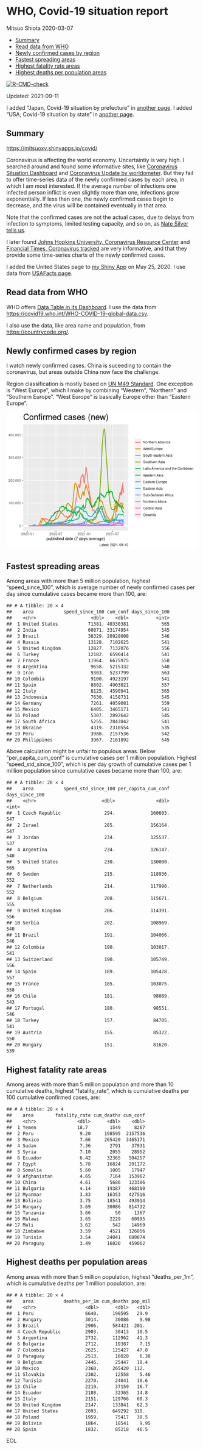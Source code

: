 WHO, Covid-19 situation report
================
Mitsuo Shiota
2020-03-07

-   [Summary](#summary)
-   [Read data from WHO](#read-data-from-who)
-   [Newly confirmed cases by region](#newly-confirmed-cases-by-region)
-   [Fastest spreading areas](#fastest-spreading-areas)
-   [Highest fatality rate areas](#highest-fatality-rate-areas)
-   [Highest deaths per population
    areas](#highest-deaths-per-population-areas)

<!-- badges: start -->

[![R-CMD-check](https://github.com/mitsuoxv/covid/workflows/R-CMD-check/badge.svg)](https://github.com/mitsuoxv/covid/actions)
<!-- badges: end -->

Updated: 2021-09-11

I added “Japan, Covid-19 situation by prefecture” in [another
page](Japan.md). I added “USA, Covid-19 situation by state” in [another
page](USA.md).

## Summary

<https://mitsuoxv.shinyapps.io/covid/>

Coronavirus is affecting the world economy. Uncertaintiy is very high. I
searched around and found some informative sites, like [Coronavirus
Situation
Dashboard](https://who.maps.arcgis.com/apps/opsdashboard/index.html#/c88e37cfc43b4ed3baf977d77e4a0667)
and [Coronavirus Update by
worldometer](https://www.worldometers.info/coronavirus/). But they fail
to offer time-series data of the newly confirmed cases by each area, in
which I am most interested. If the average number of infections one
infected person inflict is even slightly more than one, infections grow
exponentially. If less than one, the newly confirmed cases begin to
decrease, and the virus will be contained eventually in that area.

Note that the confirmed cases are not the actual cases, due to delays
from infection to symptoms, limited testing capacity, and so on, as
[Nate Silver tells
us](https://fivethirtyeight.com/features/coronavirus-case-counts-are-meaningless/).

I later found [Johns Hopkins University, Coronavirus Resource
Center](https://coronavirus.jhu.edu/) and [Financial Times, Coronavirus
tracked](https://www.ft.com/content/a26fbf7e-48f8-11ea-aeb3-955839e06441)
are very informative, and that they provide some time-series charts of
the newly confirmed cases.

I added the United States page to [my Shiny
App](https://mitsuoxv.shinyapps.io/covid/) on May 25, 2020. I use data
from [USAFacts
page](https://usafacts.org/visualizations/coronavirus-covid-19-spread-map/).

## Read data from WHO

WHO offers [Data Table in its Dashboard](https://covid19.who.int/table).
I use the data from
<https://covid19.who.int/WHO-COVID-19-global-data.csv>.

I also use the data, like area name and population, from
<https://countrycode.org/>.

## Newly confirmed cases by region

I watch newly confirmed cases. China is suceeding to contain the
coronavirus, but areas outside China now face the challenge.

Region classification is mostly based on [UN M49
Standard](https://unstats.un.org/unsd/methodology/m49/). One exception
is “West Europe”, which I make by combining “Western”, “Northern” and
“Southern Europe”. “West Europe” is basically Europe other than “Eastern
Europe”.

![](README_files/figure-gfm/chart-1.png)<!-- -->

## Fastest spreading areas

Among areas with more than 5 million population, highest
“speed\_since\_100”, which is average number of newly confirmed cases
per day since cumulative cases became more than 100, are:

    ## # A tibble: 20 × 4
    ##    area           speed_since_100 cum_conf days_since_100
    ##    <chr>                    <dbl>    <dbl>          <int>
    ##  1 United States           71381. 40330381            565
    ##  2 India                   60871. 33174954            545
    ##  3 Brazil                  38329. 20928008            546
    ##  4 Russia                  13128.  7102625            541
    ##  5 United Kingdom          12827.  7132076            556
    ##  6 Turkey                  12182.  6590414            541
    ##  7 France                  11964.  6675975            558
    ##  8 Argentina                9658.  5215332            540
    ##  9 Iran                     9303.  5237799            563
    ## 10 Colombia                 9100.  4923197            541
    ## 11 Spain                    8802.  4903021            557
    ## 12 Italy                    8125.  4590941            565
    ## 13 Indonesia                7630.  4158731            545
    ## 14 Germany                  7261.  4059081            559
    ## 15 Mexico                   6405.  3465171            541
    ## 16 Poland                   5307.  2892642            545
    ## 17 South Africa             5255.  2843042            541
    ## 18 Ukraine                  4319.  2310554            535
    ## 19 Peru                     3980.  2157536            542
    ## 20 Philippines              3967.  2161892            545

Above calculation might be unfair to populous areas. Below
“per\_capita\_cum\_conf” is cumulative cases per 1 million population.
Highest “speed\_std\_since\_100”, which is per day growth of cumulative
cases per 1 million population since cumulative cases became more than
100, are:

    ## # A tibble: 20 × 4
    ##    area           speed_std_since_100 per_capita_cum_conf days_since_100
    ##    <chr>                        <dbl>               <dbl>          <int>
    ##  1 Czech Republic                294.             160603.            547
    ##  2 Israel                        285.             156164.            547
    ##  3 Jordan                        234.             125537.            537
    ##  4 Argentina                     234.             126147.            540
    ##  5 United States                 230.             130000.            565
    ##  6 Sweden                        215.             118936.            552
    ##  7 Netherlands                   214.             117990.            552
    ##  8 Belgium                       208.             115671.            555
    ##  9 United Kingdom                206.             114391.            556
    ## 10 Serbia                        202.             108969.            540
    ## 11 Brazil                        191.             104066.            546
    ## 12 Colombia                      190.             103017.            541
    ## 13 Switzerland                   190.             105749.            556
    ## 14 Spain                         189.             105428.            557
    ## 15 France                        185.             103075.            558
    ## 16 Chile                         181.              98089.            543
    ## 17 Portugal                      180.              98551.            546
    ## 18 Turkey                        157.              84705.            541
    ## 19 Austria                       155.              85322.            550
    ## 20 Hungary                       151.              81620.            539

## Highest fatality rate areas

Among areas with more than 5 million population and more than 10
cumulative deaths, highest “fatality\_rate”, which is cumulative deaths
per 100 cumulative confirmed cases, are:

    ## # A tibble: 20 × 4
    ##    area        fatality_rate cum_deaths cum_conf
    ##    <chr>               <dbl>      <dbl>    <dbl>
    ##  1 Yemen               18.7        1549     8267
    ##  2 Peru                 9.20     198595  2157536
    ##  3 Mexico               7.66     265420  3465171
    ##  4 Sudan                7.36       2791    37931
    ##  5 Syria                7.10       2055    28952
    ##  6 Ecuador              6.42      32365   504257
    ##  7 Egypt                5.78      16824   291172
    ##  8 Somalia              5.60       1005    17947
    ##  9 Afghanistan          4.65       7164   153962
    ## 10 China                4.61       5686   123386
    ## 11 Bulgaria             4.14      19387   468300
    ## 12 Myanmar              3.83      16353   427516
    ## 13 Bolivia              3.75      18541   493914
    ## 14 Hungary              3.69      30086   814732
    ## 15 Tanzania             3.66         50     1367
    ## 16 Malawi               3.65       2229    60995
    ## 17 Mali                 3.62        542    14969
    ## 18 Zimbabwe             3.59       4521   126056
    ## 19 Tunisia              3.54      24041   680074
    ## 20 Paraguay             3.49      16020   459062

## Highest deaths per population areas

Among areas with more than 5 million population, highest
“deaths\_per\_1m”, which is cumulative deaths per 1 million population,
are:

    ## # A tibble: 20 × 4
    ##    area           deaths_per_1m cum_deaths pop_mil
    ##    <chr>                  <dbl>      <dbl>   <dbl>
    ##  1 Peru                   6640.     198595   29.9 
    ##  2 Hungary                3014.      30086    9.98
    ##  3 Brazil                 2906.     584421  201.  
    ##  4 Czech Republic         2903.      30413   10.5 
    ##  5 Argentina              2732.     112962   41.3 
    ##  6 Bulgaria               2712.      19387    7.15
    ##  7 Colombia               2625.     125427   47.8 
    ##  8 Paraguay               2513.      16020    6.38
    ##  9 Belgium                2446.      25447   10.4 
    ## 10 Mexico                 2360.     265420  112.  
    ## 11 Slovakia               2302.      12558    5.46
    ## 12 Tunisia                2270.      24041   10.6 
    ## 13 Chile                  2219.      37159   16.7 
    ## 14 Ecuador                2188.      32365   14.8 
    ## 15 Italy                  2151.     129766   60.3 
    ## 16 United Kingdom         2147.     133841   62.3 
    ## 17 United States          2093.     649292  310.  
    ## 18 Poland                 1959.      75417   38.5 
    ## 19 Bolivia                1864.      18541    9.95
    ## 20 Spain                  1832.      85218   46.5

EOL
